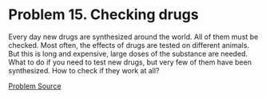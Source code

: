 # Problem 15. Checking drugs

Every day new drugs are synthesized around the world. All of them must be checked. Most often, the effects of drugs are tested on different animals. But this is long and expensive, large doses of the substance are needed. What to do if you need to test new drugs, but very few of them have been synthesized. How to check if they work at all?

[Problem Source](https://www.trizland.ru/tasks/1245/)
